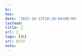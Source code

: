 ```yaml
---
bc:
hex:
date: '2025-10-13T10:28:04+08:00'
lastmod:
title: 􄩓
url: 􄩓
tags: [䉃]
src: DCCV
note:
---
```

